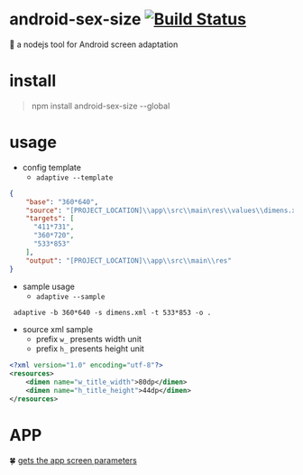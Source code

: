 # android-sex-size [![Build Status](https://travis-ci.org/dtboy1995/android-sex-size.svg?branch=master)](https://travis-ci.org/dtboy1995/android-sex-size)
:iphone: a nodejs tool for Android screen adaptation

# install

> npm install android-sex-size --global

# usage

- config template
    - `adaptive --template`
```json
{
    "base": "360*640",
    "source": "[PROJECT_LOCATION]\\app\\src\\main\res\\values\\dimens.xml",
    "targets": [
      "411*731",
      "360*720",
      "533*853"
    ],
    "output": "[PROJECT_LOCATION]\\app\\src\\main\\res"
}
```

- sample usage
  - `adaptive --sample`
```txt
 adaptive -b 360*640 -s dimens.xml -t 533*853 -o .
```

- source xml sample
  - prefix `w_` presents width unit
  - prefix `h_` presents height unit
```xml
<?xml version="1.0" encoding="utf-8"?>
<resources>
    <dimen name="w_title_width">80dp</dimen>
    <dimen name="h_title_height">44dp</dimen>
</resources>
```

# APP

:four_leaf_clover: [gets the app screen parameters](apps/measure.apk)
